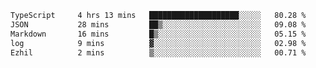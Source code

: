 <!--START_SECTION:waka-->

```txt
TypeScript     4 hrs 13 mins   ████████████████████░░░░░   80.28 %
JSON           28 mins         ██▒░░░░░░░░░░░░░░░░░░░░░░   09.08 %
Markdown       16 mins         █▒░░░░░░░░░░░░░░░░░░░░░░░   05.15 %
log            9 mins          ▓░░░░░░░░░░░░░░░░░░░░░░░░   02.98 %
Ezhil          2 mins          ▒░░░░░░░░░░░░░░░░░░░░░░░░   00.71 %
```

<!--END_SECTION:waka-->

